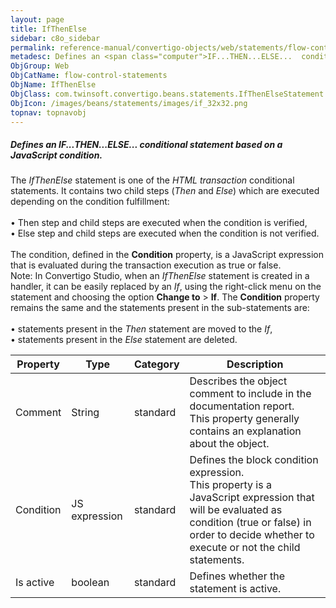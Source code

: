 ```yaml
---
layout: page
title: IfThenElse
sidebar: c8o_sidebar
permalink: reference-manual/convertigo-objects/web/statements/flow-control-statements/ifthenelse/
metadesc: Defines an <span class="computer">IF...THEN...ELSE...  conditional statement based on a JavaScript condition.   The  IfThenElse  statement is one of t
ObjGroup: Web
ObjCatName: flow-control-statements
ObjName: IfThenElse
ObjClass: com.twinsoft.convertigo.beans.statements.IfThenElseStatement
ObjIcon: /images/beans/statements/images/if_32x32.png
topnav: topnavobj
---
```

##### Defines an <span class="computer">IF...THEN...ELSE...</span> conditional statement based on a JavaScript condition. 

The <i>IfThenElse</i> statement is one of the <i>HTML transaction</i> conditional statements. It contains two child steps (<i>Then</i> and <i>Else</i>) which are executed depending on the condition fulfillment: <br/><br/>• <span class="computer">Then</span> step and child steps are executed when the condition is verified, <br/>• <span class="computer">Else</span> step and child steps are executed when the condition is not verified.<br/><br/>The condition, defined in the <b>Condition</b> property, is a JavaScript expression that is evaluated during the transaction execution as <span class="computer">true</span> or <span class="computer">false</span>. <br/><span class="orangetwinsoft">Note:</span> In Convertigo Studio, when an <i>IfThenElse</i> statement is created in a handler, it can be easily replaced by an <i>If</i>, using the right-click menu on the statement and choosing the option <b>Change to</b> &gt; <b>If</b>. The <b>Condition</b> property remains the same and the statements present in the sub-statements are:<br/><br/>• statements present in the <i>Then</i> statement are moved to the <i>If</i>, <br/>• statements present in the <i>Else</i> statement are deleted.<br/>

Property | Type | Category | Description
--- | --- | --- | ---
Comment | String | standard | Describes the object comment to include in the documentation report.<br/>This property generally contains an explanation about the object.
Condition | JS expression | standard | Defines the block condition expression.<br/>This property is a JavaScript expression that will be evaluated as condition (<span class="computer">true</span> or <span class="computer">false</span>) in order to decide whether to execute or not the child statements.
Is active | boolean | standard | Defines whether the statement is active.
